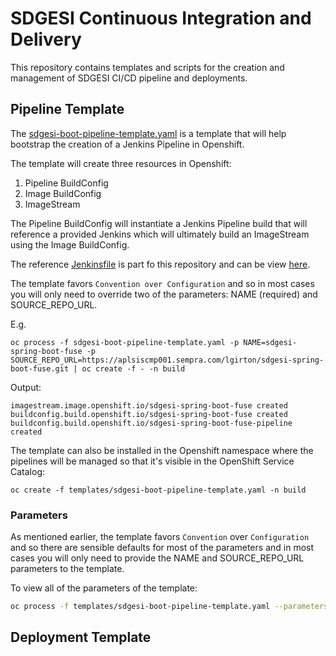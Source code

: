 # SDGESI Continuous Integration and Delivery

This repository contains templates and scripts for the creation and management of SDGESI CI/CD pipeline
and deployments.

## Pipeline Template

The [sdgesi-boot-pipeline-template.yaml](templates/sdgesi-boot-pipeline-template.yaml) is a template that will
help bootstrap the creation of a Jenkins Pipeline in Openshift.

The template will create three resources in Openshift:

1. Pipeline BuildConfig
1. Image BuildConfig
1. ImageStream

The Pipeline BuildConfig will instantiate a Jenkins Pipeline build that will reference a provided Jenkins which will ultimately build an ImageStream using the Image BuildConfig.

The reference [Jenkinsfile](Jenkinsfile) is part fo this repository and can be view [here](Jenkinsfile).

The template favors `Convention over Configuration` and so in most cases you will only need to override two of the parameters: NAME (required) and SOURCE_REPO_URL.

E.g.
```
oc process -f sdgesi-boot-pipeline-template.yaml -p NAME=sdgesi-spring-boot-fuse -p SOURCE_REPO_URL=https://aplsiscmp001.sempra.com/lgirton/sdgesi-spring-boot-fuse.git | oc create -f - -n build
```
Output:
```
imagestream.image.openshift.io/sdgesi-spring-boot-fuse created
buildconfig.build.openshift.io/sdgesi-spring-boot-fuse created
buildconfig.build.openshift.io/sdgesi-spring-boot-fuse-pipeline created
```

The template can also be installed in the Openshift namespace where the pipelines will be managed so that it's visible in the OpenShift Service Catalog:

```
oc create -f templates/sdgesi-boot-pipeline-template.yaml -n build
```

### Parameters
As mentioned earlier, the template favors `Convention` over `Configuration` and so there are sensible defaults for most of the parameters and in most cases you will only need to provide the NAME and SOURCE_REPO_URL parameters to the template.

To view all of the parameters of the template:

```sh
oc process -f templates/sdgesi-boot-pipeline-template.yaml --parameters
```

## Deployment Template


